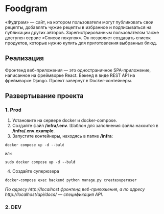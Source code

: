 # Foodgram

«Фудграм» — сайт, на котором пользователи могут публиковать свои рецепты, добавлять чужие рецепты в избранное и подписываться на публикации других авторов. Зарегистрированным пользователям также доступен сервис «Список покупок». Он позволяет создавать список продуктов, которые нужно купить для приготовления выбранных блюд.

## Реализация

Фронтенд веб-приложения — это одностраничное SPA-приложение, написанное на фреймворке React. Бэкенд в виде REST API на фреймворке Django.
Проект завернут в Docker-контейнеры.

## Развертывание проекта

### 1. Prod
1. Установите на сервере docker и docker-compose.
2. Создайте файл **/infra/.env**. Шаблон для заполнения файла нахоится в **/infra/.env.example**.
3. Запустите контейнеры, находясь в папке **/infra**:
```
docker compose up -d --buld

или

sudo docker compose up -d --buld
```
4. Создайте суперюзера
```
docker-compose exec backend python manage.py createsuperuser
```

*По адресу http://localhost фронтенд веб-приложения, а по адресу http://localhost/api/docs/ — спецификация API.*

### 2. DEV
